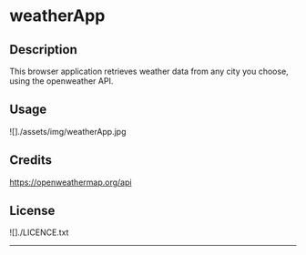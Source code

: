 # weatherApp

## Description

This browser application retrieves weather data from any city you choose, using the openweather API.

## Usage

![]./assets/img/weatherApp.jpg

## Credits

https://openweathermap.org/api

## License

![]./LICENCE.txt

---
